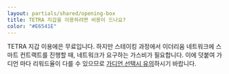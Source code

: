 ```yaml
---
layout: partials/shared/opening-box
title: TETRA 지갑을 이용하려면 비용이 드나요?
color: "#E6541E"
---
```


TETRA 지갑 이용에은 무료입니다. 하지만 스테이킹 과정에서 이더리움 네트워크에 스마트 컨트랙트를 진행할 때, 네트워크가 요구하는 가스비가 필요합니다. 이에 덧붙여 가디언 마다 리워드율이 다를 수 있으므로 [가디언 선택시 유의](how-to-choose-an-orbs-guardian)하시기 바랍니다.
